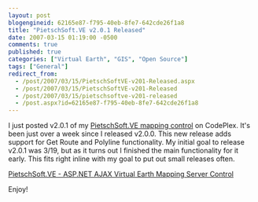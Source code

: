 ```yaml
---
layout: post
blogengineid: 62165e87-f795-40eb-8fe7-642cde26f1a8
title: "PietschSoft.VE v2.0.1 Released"
date: 2007-03-15 01:19:00 -0500
comments: true
published: true
categories: ["Virtual Earth", "GIS", "Open Source"]
tags: ["General"]
redirect_from: 
  - /post/2007/03/15/PietschSoftVE-v201-Released.aspx
  - /post/2007/03/15/PietschSoftVE-v201-Released
  - /post/2007/03/15/pietschsoftve-v201-released
  - /post.aspx?id=62165e87-f795-40eb-8fe7-642cde26f1a8
---
```

<!-- more -->

I just posted v2.0.1 of my <A href="http://simplovation.com/Page/WebMapsVE.aspx">PietschSoft.VE mapping control</A> on CodePlex. It's been just over a week since I released v2.0.0. This new release adds support for Get Route and Polyline functionality. My initial goal to release v2.0.1 was 3/19, but as it turns out I finished the main functionality for it early. This fits right inline with my goal to put out small releases often.

<A href="http://simplovation.com/Page/WebMapsVE.aspx">PietschSoft.VE - ASP.NET AJAX Virtual Earth Mapping Server Control</A>

Enjoy!
